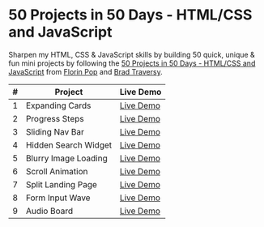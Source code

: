 # 50 Projects in 50 Days - HTML/CSS and JavaScript

Sharpen my HTML, CSS & JavaScript skills by building 50 quick, unique & fun mini projects by following the [50 Projects in 50 Days - HTML/CSS and JavaScript](https://www.udemy.com/course/50-projects-50-days/) from [Florin Pop](https://twitter.com/florinpop1705) and [Brad Traversy](https://twitter.com/traversymedia).

| #   | Project              | Live Demo                                                                     |
| --- | -------------------- | ----------------------------------------------------------------------------- |
| 1   | Expanding Cards      | [Live Demo](https://stefi.codes/50-JS-Projects/Expanding-Cards/index.html)    |
| 2   | Progress Steps       | [Live Demo](https://stefi.codes/50-JS-Projects/progress-bar/index.html)       |
| 3   | Sliding Nav Bar      | [Live Demo](https://stefi.codes/50-JS-Projects/sliding-nav-bar/index.html)    |
| 4   | Hidden Search Widget | [Live Demo](https://stefi.codes/50-JS-Projects/blurry-loading/index.html)     |
| 5   | Blurry Image Loading | [Live Demo](https://stefi.codes/50-JS-Projects/blurry-loading/index.html)     |
| 6   | Scroll Animation     | [Live Demo](https://stefi.codes/50-JS-Projects/scroll-animation/index.html)   |
| 7   | Split Landing Page   | [Live Demo](https://stefi.codes/50-JS-Projects/split-landing-page/index.html) |
| 8   | Form Input Wave      | [Live Demo](https://stefi.codes/50-JS-Projects/form-input-wave/index.html)    |
| 9   | Audio Board          | [Live Demo](https://stefi.codes/50-JS-Projects/sound-board/index.html)        |
